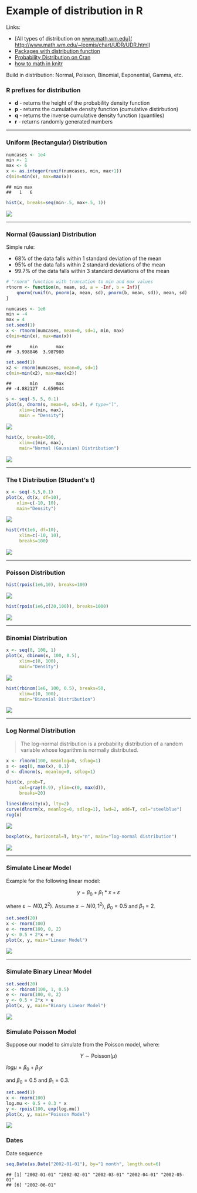 # Example of distribution in R

Links:

* [All types of distribution on www.math.wm.edu](
http://www.math.wm.edu/~leemis/chart/UDR/UDR.html)
* [Packages with distribution function](http://stat.ethz.ch/R-manual/R-patched/library/stats/html/Distributions.html)
* [Probability Distribution on Cran](https://cran.r-project.org/doc/manuals/R-intro.html#Probability-distributions)
* [how to math in knitr](https://es.sharelatex.com/learn/List_of_Greek_letters_and_math_symbols)

Build in distribution: Normal, Poisson, Binomial, Exponential, Gamma, etc.

### R prefixes for distribution

* __d__ - returns the height of the probability density function
* __p__	- returns the cumulative density function (cumulative distirbution)
* __q__	- returns the inverse cumulative density function (quantiles)
* __r__	- returns randomly generated numbers

___

### Uniform (Rectangular) Distribution


```r
numcases <- 1e4
min <- 1                                 
max <- 6
x <- as.integer(runif(numcases, min, max+1))
c(min=min(x), max=max(x))
```

```
## min max 
##   1   6
```

```r
hist(x, breaks=seq(min-.5, max+.5, 1))
```

![](distribution-examples_files/figure-html/uniform-1.png) 

___

### Normal (Gaussian) Distribution

Simple rule: 

* 68% of the data falls within 1 standard deviation of the mean
* 95% of the data falls within 2 standard deviations of the mean
* 99.7% of the data falls within 3 standard deviations of the mean


```r
# "rnorm" function with truncation to min and max values
rtnorm <- function(n, mean, sd, a = -Inf, b = Inf){
    qnorm(runif(n, pnorm(a, mean, sd), pnorm(b, mean, sd)), mean, sd)
}

numcases <- 1e6
min = -4
max = 4
set.seed(1)
x <- rtnorm(numcases, mean=0, sd=1, min, max)
c(min=min(x), max=max(x))
```

```
##       min       max 
## -3.998846  3.987980
```

```r
set.seed(1)
x2 <- rnorm(numcases, mean=0, sd=1)
c(min=min(x2), max=max(x2))
```

```
##       min       max 
## -4.882127  4.650944
```

```r
s <- seq(-5, 5, 0.1)
plot(s, dnorm(s, mean=0, sd=1), # type="l",
     xlim=c(min, max),
     main = "Density")
```

![](distribution-examples_files/figure-html/normal-1.png) 

```r
hist(x, breaks=100,
     xlim=c(min, max),
     main="Normal (Gaussian) Distribution")
```

![](distribution-examples_files/figure-html/normal-2.png) 

___
### The t Distribution (Student's t)


```r
x <- seq(-5,5,0.1)
plot(x, dt(x, df=10),
    xlim=c(-10, 10),
    main="Density")
```

![](distribution-examples_files/figure-html/tdistr-1.png) 

```r
hist(rt(1e6, df=10), 
     xlim=c(-10, 10),
     breaks=100)
```

![](distribution-examples_files/figure-html/tdistr-2.png) 

___

### Poisson Distribution


```r
hist(rpois(1e6,10), breaks=100)
```

![](distribution-examples_files/figure-html/poisson-1.png) 

```r
hist(rpois(1e6,c(20,100)), breaks=1000)
```

![](distribution-examples_files/figure-html/poisson-2.png) 

---

### Binomial Distribution


```r
x <- seq(0, 100, 1)
plot(x, dbinom(x, 100, 0.5),
     xlim=c(0, 100),
     main="Density")
```

![](distribution-examples_files/figure-html/binomial-1.png) 

```r
hist(rbinom(1e6, 100, 0.5), breaks=50,
     xlim=c(0, 100),
     main="Binomial Distribution")
```

![](distribution-examples_files/figure-html/binomial-2.png) 

___

### Log Normal Distribution

>The log-normal distribution is a probability distribution of a random variable whose logarithm is normally distributed.


```r
x <- rlnorm(100, meanlog=0, sdlog=1)
s <- seq(0, max(x), 0.1)
d <- dlnorm(s, meanlog=0, sdlog=1)

hist(x, prob=T,
     col=gray(0.9), ylim=c(0, max(d)),
     breaks=20)

lines(density(x), lty=2)
curve(dlnorm(x, meanlog=0, sdlog=1), lwd=2, add=T, col="steelblue")
rug(x)
```

![](distribution-examples_files/figure-html/lognormal-1.png) 


```r
boxplot(x, horizontal=T, bty="n", main="log-normal distribution")
```

![](distribution-examples_files/figure-html/lognormal2-1.png) 


___
### Simulate Linear Model


Example for the following linear model:

$$y = \beta_0 + \beta_1 * x + \varepsilon$$

where $\varepsilon \sim N(0,2^2)$. Assume $x \sim N(0,1^2)$, $\beta_0 = 0.5$ and $\beta_1 = 2$.



```r
set.seed(20)
x <- rnorm(100)
e <- rnorm(100, 0, 2)
y <- 0.5 + 2*x + e
plot(x, y, main="Linear Model")
```

![](distribution-examples_files/figure-html/linear-1.png) 

___
### Simulate Binary Linear Model


```r
set.seed(20)
x <- rbinom(100, 1, 0.5)
e <- rnorm(100, 0, 2)
y <- 0.5 + 2*x + e
plot(x, y, main="Binary Linear Model")
```

![](distribution-examples_files/figure-html/binary-linear-1.png) 

### Simulate Poisson Model

Suppose our model to simulate from the Poisson model, where:

$$Y \sim \text{Poisson}(\mu)$$

$log \mu = \beta_0 + \beta_1x$

and $\beta_0 = 0.5$ and $\beta_1 = 0.3$.


```r
set.seed(1)
x <- rnorm(100)
log.mu <- 0.5 + 0.3 * x
y <- rpois(100, exp(log.mu))
plot(x, y, main="Poisson Model")
```

![](distribution-examples_files/figure-html/poisson-model-1.png) 

### Dates

Date sequence


```r
seq.Date(as.Date("2002-01-01"), by="1 month", length.out=6)
```

```
## [1] "2002-01-01" "2002-02-01" "2002-03-01" "2002-04-01" "2002-05-01"
## [6] "2002-06-01"
```
